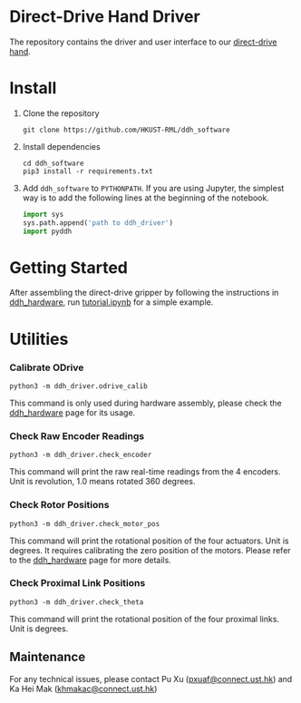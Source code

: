 # Direct-Drive Hand Driver

The repository contains the driver and user interface to our [direct-drive hand](https://github.com/HKUST-RML/ddh_hardware).



# Install

1. Clone the repository

   ```shell
   git clone https://github.com/HKUST-RML/ddh_software
   ```

2. Install dependencies

   ```shell
   cd ddh_software
   pip3 install -r requirements.txt
   ```

3. Add `ddh_software` to `PYTHONPATH`. If you are using Jupyter, the simplest way is to add the following lines at the beginning of the notebook.

   ```python
   import sys
   sys.path.append('path to ddh_driver')
   import pyddh
   ```



# Getting Started

After assembling the direct-drive gripper by following the instructions in [ddh_hardware](https://github.com/HKUST-RML/ddh_hardware), run [tutorial.ipynb](https://github.com/HKUST-RML/pyddh/blob/master/examples/tutorial.ipynb) for a simple example.



# Utilities



### Calibrate ODrive

```shell
python3 -m ddh_driver.odrive_calib
```

This command is only used during hardware assembly, please check the [ddh_hardware](https://github.com/HKUST-RML/ddh_hardware) page for its usage.



### Check Raw Encoder Readings

```shell
python3 -m ddh_driver.check_encoder
```

This command will print the raw real-time readings from the 4 encoders. Unit is revolution, 1.0 means rotated 360 degrees.



### Check Rotor Positions

```shell
python3 -m ddh_driver.check_motor_pos
```

This command will print the rotational position of the four actuators. Unit is degrees. It requires calibrating the zero position of the motors. Please refer to the  [ddh_hardware](https://github.com/HKUST-RML/ddh_hardware) page for more details.



### Check Proximal Link Positions

```shell
python3 -m ddh_driver.check_theta
```

This command will print the rotational position of the four proximal links. Unit is degrees.



## Maintenance
For any technical issues, please contact Pu Xu (pxuaf@connect.ust.hk) and Ka Hei Mak (khmakac@connect.ust.hk)
